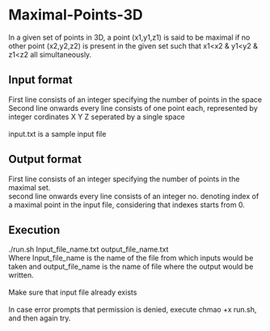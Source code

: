 # Maximal-Points-3D
In a given set of points in 3D, a point (x1,y1,z1) is said to be maximal if no other point (x2,y2,z2) is present in the given set such that x1&lt;x2 &amp; y1&lt;y2 &amp; z1&lt;z2 all simultaneously.

## Input format
First line consists of an integer specifying the number of points in the space\
Second line onwards every line consists of one point each, represented by integer cordinates X Y Z seperated by a single space\
\
input.txt is a sample input file

## Output format
First line consists of an integer specifying the number of points in the maximal set.\
second line onwards every line consists of an integer no. denoting index of a maximal point in the input file, considering that indexes starts from 0.

## Execution
./run.sh Input_file_name.txt output_file_name.txt\
Where Input_file_name is the name of the file from which inputs would be taken and output_file_name is the name of file where the output would be written.\
\
Make sure that input file already exists\
\
In case error prompts that permission is denied, execute chmao +x run.sh, and then again try.
